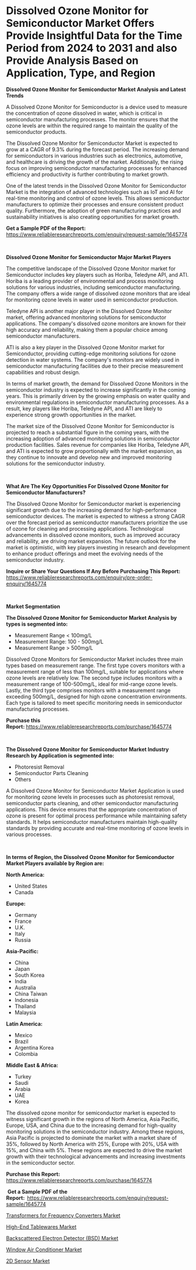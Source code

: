 <p><h1>Dissolved Ozone Monitor for Semiconductor Market Offers Provide Insightful Data for the Time Period from 2024 to 2031 and also Provide Analysis Based on Application, Type, and Region</h1></p><p><strong>Dissolved Ozone Monitor for Semiconductor Market Analysis and Latest Trends</strong></p>
<p><p>A Dissolved Ozone Monitor for Semiconductor is a device used to measure the concentration of ozone dissolved in water, which is critical in semiconductor manufacturing processes. The monitor ensures that the ozone levels are within the required range to maintain the quality of the semiconductor products.</p><p>The Dissolved Ozone Monitor for Semiconductor Market is expected to grow at a CAGR of 9.3% during the forecast period. The increasing demand for semiconductors in various industries such as electronics, automotive, and healthcare is driving the growth of the market. Additionally, the rising focus on improving semiconductor manufacturing processes for enhanced efficiency and productivity is further contributing to market growth.</p><p>One of the latest trends in the Dissolved Ozone Monitor for Semiconductor Market is the integration of advanced technologies such as IoT and AI for real-time monitoring and control of ozone levels. This allows semiconductor manufacturers to optimize their processes and ensure consistent product quality. Furthermore, the adoption of green manufacturing practices and sustainability initiatives is also creating opportunities for market growth.</p></p>
<p><strong>Get a Sample PDF of the Report:&nbsp;</strong> <a href="https://www.reliableresearchreports.com/enquiry/request-sample/1645774">https://www.reliableresearchreports.com/enquiry/request-sample/1645774</a></p>
<p>&nbsp;</p>
<p><strong>Dissolved Ozone Monitor for Semiconductor Major Market Players</strong></p>
<p><p>The competitive landscape of the Dissolved Ozone Monitor market for Semiconductor includes key players such as Horiba, Teledyne API, and ATI. Horiba is a leading provider of environmental and process monitoring solutions for various industries, including semiconductor manufacturing. The company offers a wide range of dissolved ozone monitors that are ideal for monitoring ozone levels in water used in semiconductor production.</p><p>Teledyne API is another major player in the Dissolved Ozone Monitor market, offering advanced monitoring solutions for semiconductor applications. The company's dissolved ozone monitors are known for their high accuracy and reliability, making them a popular choice among semiconductor manufacturers.</p><p>ATI is also a key player in the Dissolved Ozone Monitor market for Semiconductor, providing cutting-edge monitoring solutions for ozone detection in water systems. The company's monitors are widely used in semiconductor manufacturing facilities due to their precise measurement capabilities and robust design.</p><p>In terms of market growth, the demand for Dissolved Ozone Monitors in the semiconductor industry is expected to increase significantly in the coming years. This is primarily driven by the growing emphasis on water quality and environmental regulations in semiconductor manufacturing processes. As a result, key players like Horiba, Teledyne API, and ATI are likely to experience strong growth opportunities in the market.</p><p>The market size of the Dissolved Ozone Monitor for Semiconductor is projected to reach a substantial figure in the coming years, with the increasing adoption of advanced monitoring solutions in semiconductor production facilities. Sales revenue for companies like Horiba, Teledyne API, and ATI is expected to grow proportionally with the market expansion, as they continue to innovate and develop new and improved monitoring solutions for the semiconductor industry.</p></p>
<p>&nbsp;</p>
<p><strong>What Are The Key Opportunities For Dissolved Ozone Monitor for Semiconductor Manufacturers?</strong></p>
<p><p>The Dissolved Ozone Monitor for Semiconductor market is experiencing significant growth due to the increasing demand for high-performance semiconductor devices. The market is expected to witness a strong CAGR over the forecast period as semiconductor manufacturers prioritize the use of ozone for cleaning and processing applications. Technological advancements in dissolved ozone monitors, such as improved accuracy and reliability, are driving market expansion. The future outlook for the market is optimistic, with key players investing in research and development to enhance product offerings and meet the evolving needs of the semiconductor industry.</p></p>
<p><strong>Inquire or Share Your Questions If Any Before Purchasing This Report:</strong> <a href="https://www.reliableresearchreports.com/enquiry/pre-order-enquiry/1645774">https://www.reliableresearchreports.com/enquiry/pre-order-enquiry/1645774</a></p>
<p>&nbsp;</p>
<p><strong>Market Segmentation</strong></p>
<p><strong>The Dissolved Ozone Monitor for Semiconductor Market Analysis by types is segmented into:</strong></p>
<p><ul><li>Measurement Range < 100mg/L</li><li>Measurement Range: 100 - 500mg/L</li><li>Measurement Range > 500mg/L</li></ul></p>
<p><p>Dissolved Ozone Monitors for Semiconductor Market includes three main types based on measurement range. The first type covers monitors with a measurement range of less than 100mg/L, suitable for applications where ozone levels are relatively low. The second type includes monitors with a measurement range of 100-500mg/L, ideal for mid-range ozone levels. Lastly, the third type comprises monitors with a measurement range exceeding 500mg/L, designed for high ozone concentration environments. Each type is tailored to meet specific monitoring needs in semiconductor manufacturing processes.</p></p>
<p><strong>Purchase this Report:&nbsp;</strong><a href="https://www.reliableresearchreports.com/purchase/1645774">https://www.reliableresearchreports.com/purchase/1645774</a></p>
<p>&nbsp;</p>
<p><strong>The Dissolved Ozone Monitor for Semiconductor Market Industry Research by Application is segmented into:</strong></p>
<p><ul><li>Photoresist Removal</li><li>Semiconductor Parts Cleaning</li><li>Others</li></ul></p>
<p><p>A Dissolved Ozone Monitor for Semiconductor Market Application is used for monitoring ozone levels in processes such as photoresist removal, semiconductor parts cleaning, and other semiconductor manufacturing applications. This device ensures that the appropriate concentration of ozone is present for optimal process performance while maintaining safety standards. It helps semiconductor manufacturers maintain high-quality standards by providing accurate and real-time monitoring of ozone levels in various processes.</p></p>
<p>&nbsp;</p>
<p><strong>In terms of Region, the Dissolved Ozone Monitor for Semiconductor Market Players available by Region are:</strong></p>
<p>
    <p> <strong> North America: </strong>
        <ul>
            <li>United States</li>
            <li>Canada</li>
        </ul>
        </p> 
    <p> <strong> Europe: </strong>
        <ul>
            <li>Germany</li>
            <li>France</li>
            <li>U.K.</li>
            <li>Italy</li>
            <li>Russia</li>
        </ul>
        </p> 
    <p> <strong> Asia-Pacific: </strong>
        <ul>
            <li>China</li>
            <li>Japan</li>
            <li>South Korea</li>
            <li>India</li>
            <li>Australia</li>
            <li>China Taiwan</li>
            <li>Indonesia</li>
            <li>Thailand</li>
            <li>Malaysia</li>
        </ul>
        </p> 
    <p> <strong> Latin America: </strong>
        <ul>
            <li>Mexico</li>
            <li>Brazil</li>
            <li>Argentina Korea</li>
            <li>Colombia</li>
        </ul>
        </p> 
    <p> <strong> Middle East & Africa: </strong>
        <ul>
            <li>Turkey</li>
            <li>Saudi</li>
            <li>Arabia</li>
            <li>UAE</li>
            <li>Korea</li>
        </ul>
    </p>
    </p>
<p><p>The dissolved ozone monitor for semiconductor market is expected to witness significant growth in the regions of North America, Asia Pacific, Europe, USA, and China due to the increasing demand for high-quality monitoring solutions in the semiconductor industry. Among these regions, Asia Pacific is projected to dominate the market with a market share of 35%, followed by North America with 25%, Europe with 20%, USA with 15%, and China with 5%. These regions are expected to drive the market growth with their technological advancements and increasing investments in the semiconductor sector.</p></p>
<p><strong>Purchase this Report: </strong><a href="https://www.reliableresearchreports.com/purchase/1645774">https://www.reliableresearchreports.com/purchase/1645774</a></p>
<p>&nbsp;<strong>Get a Sample PDF of the Report:&nbsp;&nbsp;</strong><a href="https://www.reliableresearchreports.com/enquiry/request-sample/1645774">https://www.reliableresearchreports.com/enquiry/request-sample/1645774</a></p>
<p><strong></strong></p>
<p><p><a href="https://invited-way-688.notion.site/Transformers-for-Frequency-Converters-Market-Research-Report-Provides-thorough-Industry-Overview-wh-bdefd9bd38ea4a478aea450861908ee1">Transformers for Frequency Converters Market</a></p><p><a href="https://butternut-bug-553.notion.site/High-End-Tablewares-Market-Size-Growing-and-Forecasted-for-period-from-2024-2031-and-provides-comp-1a1a8217f2384bcca447a1a654241b07">High-End Tablewares Market</a></p><p><a href="https://github.com/juniordelafrance/Market-Research-Report-List-2/blob/main/backscattered-electron-detector-bsd-market.md">Backscattered Electron Detector (BSD) Market</a></p><p><a href="https://view.publitas.com/reportprime-1/window-air-conditioner-market-size-growth-outlook-from-2024-to-2031-projecting-at-markets-trends-analysis-by-application-regional-outlook-and-revenue/">Window Air Conditioner Market</a></p><p><a href="https://view.publitas.com/reportprime-1/2d-sensor-market-size-growth-and-forecast-from-2024-2031/">2D Sensor Market</a></p></p>